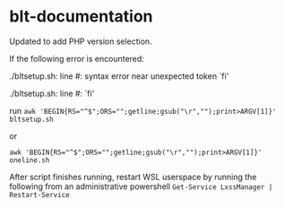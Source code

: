 # blt-documentation

Updated to add PHP version selection.

If the following error is encountered:

./bltsetup.sh: line #: syntax error near unexpected token `fi'

./bltsetup.sh: line #: `fi'

run
`awk 'BEGIN{RS="^$";ORS="";getline;gsub("\r","");print>ARGV[1]}' bltsetup.sh`

or 

`awk 'BEGIN{RS="^$";ORS="";getline;gsub("\r","");print>ARGV[1]}' oneline.sh`


After script finishes running, restart WSL userspace by running the following from an administrative powershell
`Get-Service LxssManager | Restart-Service`

